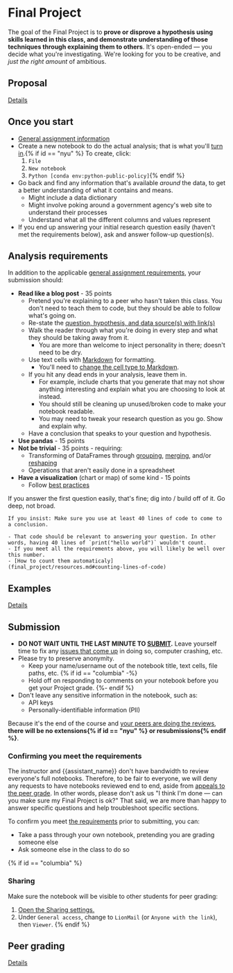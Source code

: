 # Final Project

The goal of the Final Project is to **prove or disprove a hypothesis using skills learned in this class, and demonstrate understanding of those techniques through explaining them to others**. It's open-ended — you decide what you're investigating. We're looking for you to be creative, and _just the right amount_ of ambitious.

## Proposal

[Details](final_project/proposal.md)

## Once you start

- [General assignment information](assignments.md)
- Create a new notebook to do the actual analysis; that is what you'll [turn in](#submission).{% if id == "nyu" %} To create, click:
  1. `File`
  1. `New notebook`
  1. `Python [conda env:python-public-policy]`{% endif %}
- Go back and find any information that's available _around_ the data, to get a better understanding of what it contains and means.
  - Might include a data dictionary
  - Might involve poking around a government agency's web site to understand their processes
  - Understand what all the different columns and values represent
- If you end up answering your initial research question easily (haven't met the requirements below), ask and answer follow-up question(s).

## Analysis requirements

In addition to the applicable [general assignment requirements](syllabus.md#assignment-scoring), your submission should:

<!-- make sure edits here are reflected in extras/scripts/final_project_check.py -->

- **Read like a blog post** - 35 points
  - Pretend you're explaining to a peer who hasn't taken this class. You don't need to teach them to code, but they should be able to follow what's going on.
  - Re-state the [question, hypothesis, and data source(s) with link(s)](final_project/proposal.md#format)
  - Walk the reader through what you're doing in every step and what they should be taking away from it.
    - You are more than welcome to inject personality in there; doesn't need to be dry.
  - Use text cells with [Markdown](https://www.markdownguide.org/basic-syntax/) for formatting.
    - You'll need to [change the cell type to Markdown](https://jupyter-notebook.readthedocs.io/en/stable/examples/Notebook/Working%20With%20Markdown%20Cells.html#Markdown-Cells).
  - If you hit any dead ends in your analysis, leave them in.
    - For example, include charts that you generate that may not show anything interesting and explain what you are choosing to look at instead.
    - You should still be cleaning up unused/broken code to make your notebook readable.
    - You may need to tweak your research question as you go. Show and explain why.
  - Have a conclusion that speaks to your question and hypothesis.
- **Use pandas** - 15 points
- **Not be trivial** - 35 points - requiring:
  - Transforming of DataFrames through [grouping](https://pandas.pydata.org/pandas-docs/stable/user_guide/groupby.html), [merging](https://pandas.pydata.org/pandas-docs/stable/user_guide/merging.html#database-style-dataframe-or-named-series-joining-merging), and/or [reshaping](https://pandas.pydata.org/docs/user_guide/reshaping.html)
  - Operations that aren't easily done in a spreadsheet
- **Have a visualization** (chart or map) of some kind - 15 points
  - Follow [best practices](https://xdgov.github.io/data-design-standards/)

If you answer the first question easily, that's fine; dig into / build off of it. Go deep, not broad.

```{dropdown} Is the subjectivity of "trivial" stressing you out?
If you insist: Make sure you use at least 40 lines of code to come to a conclusion.

- That code should be relevant to answering your question. In other words, having 40 lines of `print("hello world")` wouldn't count.
- If you meet all the requirements above, you will likely be well over this number.
- [How to count them automaticaly](final_project/resources.md#counting-lines-of-code)
```

## Examples

[Details](final_project/examples.md)

## Submission

- **DO NOT WAIT UNTIL THE LAST MINUTE TO [SUBMIT](assignments.md#submission).** Leave yourself time to fix any [issues that come up](assignments.md#common-issues) in doing so, computer crashing, etc.
- Please try to preserve anonymity.
  - Keep your name/username out of the notebook title, text cells, file paths, etc.
  {% if id == "columbia" -%}
  - Hold off on responding to comments on your notebook before you get your Project grade.
  {%- endif %}
- Don't leave any sensitive information in the notebook, such as:
  - API keys
  - Personally-identifiable information (PII)

Because it's the end of the course and [your peers are doing the reviews](final_project/peer_grading.md), **there will be no extensions{% if id == "nyu" %} or resubmissions{% endif %}**.

### Confirming you meet the requirements

The instructor and {{assistant_name}} don't have bandwidth to review everyone's full notebooks. Therefore, to be fair to everyone, we will deny any requests to have notebooks reviewed end to end, aside from [appeals to the peer grade](final_project/peer_grading.md). In other words, please don't ask us "I think I'm done — can you make sure my Final Project is ok?" That said, we are more than happy to answer specific questions and help troubleshoot specific sections.

To confirm you meet [the requirements](#analysis-requirements) prior to submitting, you can:

- Take a pass through your own notebook, pretending you are grading someone else
- Ask someone else in the class to do so

{% if id == "columbia" %}
### Sharing

Make sure the notebook will be visible to other students for peer grading:

1. [Open the Sharing settings.](https://research.google.com/colaboratory/faq.html#notebook-storage)
1. Under `General access`, change to `LionMail` (or `Anyone with the link`), then `Viewer`.
{% endif %}

## Peer grading

[Details](final_project/peer_grading.md)
